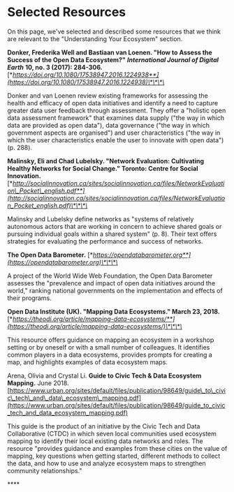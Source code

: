 # Selected Resources

On this page, we've selected and described some resources that we think are relevant to the "Understanding Your Ecosystem" section. 

**Donker, Frederika Well and Bastiaan van Loenen. "How to Assess the Success of the Open Data Ecosystem?"** _**International Journal of Digital Earth**_ **10, no. 3 \(2017\): 284-306.** [**https://doi.org/10.1080/17538947.2016.1224938**](https://doi.org/10.1080/17538947.2016.1224938)\*\*\*\*

Donker and van Loenen review existing frameworks for assessing the health and efficacy of open data initiatives and identify a need to capture greater data user feedback through assessment. They offer a "holistic open data assessment framework" that examines data supply \("the way in which data are provided as open data"\), data governance \("the way in which government aspects are organised"\) and user characteristics \("the way in which the user characteristics enable the user to innovate with open data"\) \(p. 288\).

**Malinsky, Eli and Chad Lubelsky. "Network Evaluation: Cultivating Healthy Networks for Social Change." Toronto: Centre for Social Innovation.** [**http://socialinnovation.ca/sites/socialinnovation.ca/files/NetworkEvaluation\_Pocket\_english.pdf**](http://socialinnovation.ca/sites/socialinnovation.ca/files/NetworkEvaluation_Pocket_english.pdf)\*\*\*\*

Malinsky and Lubelsky define networks as "systems of relatively autonomous actors that are working in concern to achieve shared goals or pursuing individual goals within a shared system" \(p. 8\). Their text offers strategies for evaluating the performance and success of networks.

**The Open Data Barometer.** [**https://opendatabarometer.org**](https://opendatabarometer.org)\*\*\*\*

A project of the World Wide Web Foundation, the Open Data Barometer assesses the "prevalence and impact of open data initiatives around the world," ranking national governments on the implementation and effects of their programs.

**Open Data Institute \(UK\). "Mapping Data Ecosystems." March 23, 2018.** [**https://theodi.org/article/mapping-data-ecosystems/**](https://theodi.org/article/mapping-data-ecosystems/)\*\*\*\*

This resource offers guidance on mapping an ecosystem in a workshop setting or by oneself or with a small number of colleagues. It identifies common players in a data ecosystems, provides prompts for creating a map, and highlights examples of data ecosystem maps.

Arena, Olivia and Crystal Li. **Guide to Civic Tech & Data Ecosystem Mapping.** June 2018. [https://www.urban.org/sites/default/files/publication/98649/guide\_to\_civic\_tech\_and\_data\_ecosystem\_mapping.pdf](https://www.urban.org/sites/default/files/publication/98649/guide_to_civic_tech_and_data_ecosystem_mapping.pdf)

This guide is the product of an initiative by the Civic Tech and Data Collaborative \(CTDC\) in which seven local communities used ecosystem mapping to identify their local existing data networks and roles. The resource "provides guidance and examples from these cities on the value of mapping, key questions when getting started, different methods to collect the data, and how to use and analyze ecosystem maps to strengthen community relationships."

\*\*\*\*

